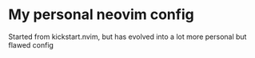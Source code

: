 # My personal neovim config

Started from kickstart.nvim, but has evolved into a lot more personal but flawed config
